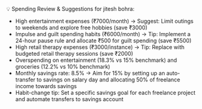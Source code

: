 💡 Spending Review & Suggestions for jitesh bohra:
- High entertainment expenses (₹7000/month) → Suggest: Limit outings to weekends and explore free hobbies (save ₹3000)
- Impulse and guilt spending habits (₹6000/month) → Tip: Implement a 24-hour pause rule and allocate ₹500 for guilt spending (save ₹5500)
- High retail therapy expenses (₹3000/instance) → Tip: Replace with budgeted retail therapy sessions (save ₹2000)
- Overspending on entertainment (18.3% vs 15% benchmark) and groceries (12.2% vs 10% benchmark)
- Monthly savings rate: 8.5% → Aim for 15% by setting up an auto-transfer to savings on salary day and allocating 50% of freelance income towards savings
- Habit-change tip: Set a specific savings goal for each freelance project and automate transfers to savings account